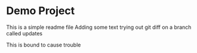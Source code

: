 # Demo Project

This is a simple readme file
Adding some text
trying out git diff
on a branch called updates

This is bound to cause trouble
